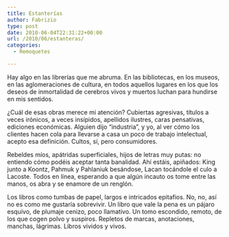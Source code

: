 ```yaml
---
title: Estanterías
author: Fabrizio
type: post
date: 2010-06-04T22:31:22+00:00
url: /2010/06/estanteras/
categories:
  - Remoquetes

---
```

Hay algo en las librerías que me abruma. En las bibliotecas, en los museos, en las aglomeraciones de cultura, en todos aquellos lugares en los que los deseos de inmortalidad de cerebros vivos y muertos luchan para hundirse en mis sentidos.

¿Cuál de esas obras merece mi atención? Cubiertas agresivas, títulos a veces irónicos, a veces insípidos, apellidos ilustres, caras pensativas, ediciones económicas. Alguien dijo &#8220;industria&#8221;, y yo, al ver cómo los clientes hacen cola para llevarse a casa un poco de trabajo intelectual, acepto esa definición. Cultos, sí, pero consumidores.

Rebeldes míos, apátridas superficiales, hijos de letras muy putas: no entiendo cómo podéis aceptar tanta banalidad. Ahí estáis, apiñados: King junto a Koontz, Pahmuk y Pahlaniuk besándose, Lacan tocándole el culo a Lacoste. Todos en línea, esperando a que algún incauto os tome entre las manos, os abra y se enamore de un renglón.

Los libros como tumbas de papel, largos e intricados epitafios. No, no, así no es como me gustaría sobrevivir. Un libro que vale la pena es un pájaro esquivo, de plumaje cenizo, poco llamativo. Un tomo escondido, remoto, de los que cogen polvo y suspiros. Repletos de marcas, anotaciones, manchas, lágrimas. Libros vividos y vivos.